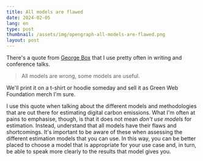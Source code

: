 ```yaml
---
title: All models are flawed
date: 2024-02-05
lang: en
type: post
thumbnail: /assets/img/opengraph-all-models-are-flawed.png
layout: post
---
```


There's a quote from [George Box](https://en.wikipedia.org/wiki/All_models_are_wrong) that I use pretty often in writing and conference talks.

> All models are wrong, some models are useful.

We'll print it on a t-shirt or hoodie someday and sell it as Green Web Foundation merch I'm sure.

I use this quote when talking about the different models and methodologies that are out there for estimating digital carbon emissions. What I'm often at pains to emphasise, though, is that it does not mean _don't use models_ for estimation. Instead, understand that all models have their flaws and shortcomings. It's important to be aware of these when assessing the different estimation models that you can use. In this way, you can be better placed to choose a model that is appropriate for your use case and, in turn, be able to speak more clearly to the results that model gives you.
